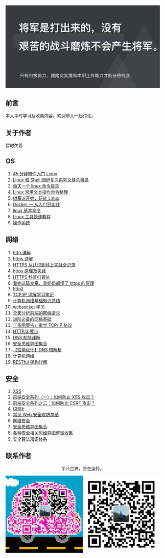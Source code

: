 ![image](./img/timg.jpg)
<br>

## 前言

本人平时学习及收集内容，欢迎参入一起讨论。

## 关于作者

暂时欠着

## OS

1. [45 分钟带你入门 Linux](https://www.cnblogs.com/liumt/p/6117168.html)
1. [Linux 和 Shell 回炉复习系列文章总目录](https://www.cnblogs.com/f-ck-need-u/p/7048359.html)
1. [每天一个 linux 命令目录](https://www.cnblogs.com/peida/archive/2012/12/05/2803591.html)
1. [Linux 常用文本操作命令整理](https://www.cnblogs.com/maybe2030/p/5325530.html)
1. [树莓派开始，玩转 Linux](https://www.cnblogs.com/vamei/archive/2012/10/10/2718229.html)
1. [Docker — 从入门到实践](https://github.com/yeasy/docker_practice)
1. [linux 基本命令](https://github.com/ftTony/blog/issues/31)
1. [Linux 工具快速教程](https://linuxtools-rst.readthedocs.io/zh_CN/latest/)
1. [操作系统](https://github.com/frank-lam/fullstack-tutorial/blob/master/notes/%E6%93%8D%E4%BD%9C%E7%B3%BB%E7%BB%9F.md)

## 网络

1. [http 详解](https://github.com/ftTony/blog/issues/11)
1. [https 详解](https://github.com/ftTony/blog/issues/7)
1. [HTTPS 从认识到线上实战全记录](https://www.cnblogs.com/liuxianan/p/https.html)
1. [https 原理及实践](https://www.cnblogs.com/lyq863987322/p/8424253.html)
1. [HTTPS 科普扫盲帖](https://www.cnblogs.com/chyingp/p/https-introduction.html)
1. [看完这篇文章，我奶奶都懂了 https 的原理](https://www.cnblogs.com/sujing/p/10927569.html)
1. [http2](https://github.com/ftTony/blog/issues/9)
1. [TCP/IP 详解学习笔记](https://www.cnblogs.com/zhehan54/p/6204767.html)
1. [计算机网络基础知识总结](https://www.cnblogs.com/maybe2030/p/4781555.html)
1. [websocket 学习](https://github.com/ftTony/blog/issues/26)
1. [全面分析前端的网络请求](https://mp.weixin.qq.com/s/8mBJuv-1nHIo-2BU1X4MhA)
1. [进阶必备的网络基础](https://juejin.im/post/5c591fda6fb9a049dc02b1cc)
1. [「多图警告」重学 TCP/IP 协议](https://mp.weixin.qq.com/s/pFlJglicKZVh31EOMe83Hw)
1. [HTTP/3 要点](https://mp.weixin.qq.com/s/qBD90RdofvYDNX2sSJWgNA)
1. [DNS 劫持详解](https://mp.weixin.qq.com/s/vFMEJFHBV5ws268oOkDReg)
1. [安全思维导图集合](https://github.com/SecWiki/sec-chart)
1. [【性能优化】DNS 预解析](https://github.com/amandakelake/blog/issues/50)
1. [计算机网络](https://github.com/frank-lam/fullstack-tutorial/blob/master/notes/%E8%AE%A1%E7%AE%97%E6%9C%BA%E7%BD%91%E7%BB%9C.md)
1. [RESTful 架构详解](https://github.com/frank-lam/fullstack-tutorial/blob/master/notes/RESTful%20API.md)

## 安全

1. [XSS](https://github.com/ftTony/blog/issues/19)
1. [前端安全系列（一）：如何防止 XSS 攻击？](https://juejin.im/post/5bad9140e51d450e935c6d64)
1. [前端安全系列之二：如何防止 CSRF 攻击？](https://juejin.im/post/5bc009996fb9a05d0a055192)
1. [CRSF](https://github.com/ftTony/blog/issues/8)
1. [常见 Web 安全攻防总结](https://zoumiaojiang.com/article/common-web-security/)
1. [网络安全](https://github.com/frank-lam/fullstack-tutorial/blob/master/notes/%E7%BD%91%E7%BB%9C%E5%AE%89%E5%85%A8.md)
1. [安全思维导图集合](https://github.com/SecWiki/sec-chart)
1. [各种安全相关思维导图整理收集](https://github.com/phith0n/Mind-Map)
2. [安全算法知识体系](https://github.com/404notf0und/My-Security-Algorithm-Architecture)

## 联系作者
<div align="center">
    <p>
        平凡世界，贵在坚持。
    </p>
    <img src="./img/contact.png" />
</div>
